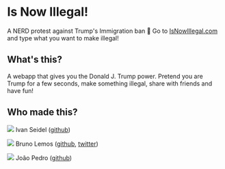 # Is Now Illegal!
A NERD protest against Trump's Immigration ban 🚫
Go to [IsNowIllegal.com](http://isnowillegal.com) and type what you want to make illegal!

## What's this?
A webapp that gives you the Donald J. Trump power. Pretend you are Trump for a few seconds, make something illegal, share with friends and have fun!

## Who made this?
![](https://github.com/ivanseidel.png?size=100)
Ivan Seidel ([github](https://github.com/ivanseidel))

![](https://github.com/brunolemos.png?size=100)
Bruno Lemos ([github](https://github.com/brunolemos), [twitter](https://twitter.com/brunolemos))

![](https://github.com/joaopedrovbs.png?size=100)
João Pedro ([github](https://github.com/joaopedrovbs))
